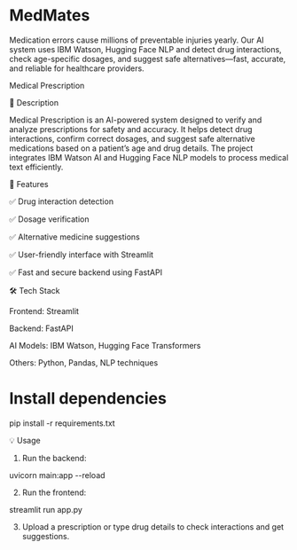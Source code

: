 # MedMates
Medication errors cause millions of preventable injuries yearly. Our AI system uses IBM Watson, Hugging Face NLP and detect drug interactions, check age-specific dosages, and suggest safe alternatives—fast, accurate, and reliable for healthcare providers.

Medical Prescription

📌 Description

Medical Prescription is an AI-powered system designed to verify and analyze prescriptions for safety and accuracy.
It helps detect drug interactions, confirm correct dosages, and suggest safe alternative medications based on a patient’s age and drug details.
The project integrates IBM Watson AI and Hugging Face NLP models to process medical text efficiently.

🚀 Features

✅ Drug interaction detection

✅ Dosage verification

✅ Alternative medicine suggestions

✅ User-friendly interface with Streamlit

✅ Fast and secure backend using FastAPI


🛠 Tech Stack

Frontend: Streamlit

Backend: FastAPI

AI Models: IBM Watson, Hugging Face Transformers


Others: Python, Pandas, NLP techniques


# Install dependencies
pip install -r requirements.txt

💡 Usage

1. Run the backend:

uvicorn main:app --reload


2. Run the frontend:

streamlit run app.py


3. Upload a prescription or type drug details to check interactions and get suggestions.
